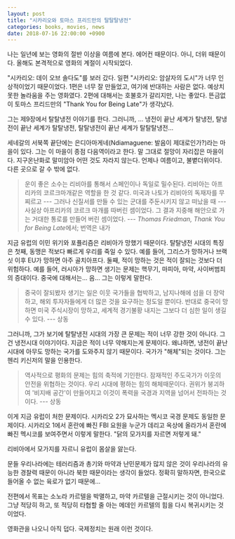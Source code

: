 ```yaml
---
layout: post
title: "시카리오와 토마스 프리드만의 탈탈탈냉전"
categories: books, movies, news
date: 2018-07-16 22:00:00 +0900
---
```


나는 일년에 보는 영화의 절반 이상을 여름에 본다. 에어컨 때문이다. 아니, 더위 때문이다. 올해도 본격적으로 영화의 계절이 시작되었다.

"시카리오: 데이 오브 솔다도"를 보러 갔다. 일편 "시카리오: 암살자의 도시"가 너무 인상적이었기 때문이었다. 1편은 너무 잘 만들었고, 여기에 반대하는 사람은 없다. 예상치 못한 놀라움을 주는 영화였다. 2편에 대해서는 호불호가 갈리지만, 나는 좋았다. 뜬금없이 토마스 프리드만의 "Thank You for Being Late"가 생각났다.

그는 제9장에서 탈탈냉전 이야기를 한다. 그러니까, ... 냉전이 끝난 세계가 탈냉전, 탈냉전이 끝난 세계가 탈탈냉전, 탈탈냉전이 끝난 세계가 탈탈탈냉전...

세네갈의 서북쪽 끝단에는 은디아마게네(Ndiamaguene: 발음이 제대로인가?)라는 마을이 있다. 그는 이 마을이 종점 다음역이라고 한다. 말 그대로 절망이 자리잡은 마을이다. 지구온난화로 말미암아 어떤 것도 자라지 않는다. 언제나 여름이고, 불볕더위이다. 다른 곳으로 갈 수 밖에 없다.

> 운이 좋은 소수는 리비아를 통해서 스페인이나 독일로 밀수된다. 리비아는 아프리카의 코르크마개같은 역할을 한 것 같다. 미국과 나토가 리비아의 독재자를 무찌르고 --- 그러나 신질서를 만들 수 있는 군대를 주둔시키지 않고 떠났을 때 --- 사실상 아프리카의 코르크 마개를 따버린 셈이었다. 그 결과 지중해 해안으로 가는 거대한 통로를 만들어 버린 셈이었다. --- *Thomas Friedman, Thank You for Being Late*에서; 번역은 내가

지금 유럽의 이민 위기와 포퓰리즘은 리비아가 망했기 때문이다. 탈탈냉전 시대의 특징은 첫째, 동맹은 적보다 빠르게 우리를 죽일 수 있다. 예를 들어, 그리스가 망하거나 브랙싯 이후 EU가 망하면 아주 골치아프다. 둘째, 적이 망하는 것은 적이 잘되는 것보다 더 위험하다. 예를 들어, 러시아가 망하면 생기는 문제는 핵무기, 마피아, 마약, 사이버범죄의 증대이다. 중국에 대해서는... 음... 그는 이렇게 말한다.

> 중국이 잘되봤자 생기는 일은 이웃 국가들을 협박하고, 남지나해에 섬을 더 장악하고, 해외 투자자들에게 더 많은 것을 요구하는 정도일 뿐이다. 반대로 중국이 망하면 미국 주식시장이 망하고, 세계적 경기불황 내지는 그보다 더 심한 일이 생길 수 있다. --- 상동

그러니까, 그가 보기에 탈탈냉전 시대의 가장 큰 문제는 적이 너무 강한 것이 아니다. 그건 냉전시대 이야기이다. 지금은 적이 너무 약해지는게 문제이다. 왜냐하면, 냉전이 끝난 시대에 아무도 망하는 국가를 도와주지 않기 때문이다. 국가가 "해체"되는 것이다. 그는 헨리 키신저의 말을 인용한다.

> 역사적으로 평화의 문제는 힘의 축적에 기인한다. 잠재적인 주도국가가 이웃의 안전을 위협하는 것이다. 우리 시대에 평하는 힘의 해체때문이다. 권위가 붕괴하여 '비지배 공간'이 만들어지고 이것이 폭력을 국경과 지역을 넘어서 전파하는 것이다. --- 상동

이게 지금 유럽이 처한 문제이다. 시카리오 2가 묘사하는 멕시코 국경 문제도 동일한 문제이다. 시카리오 1에서 혼란에 빠진 FBI 요원을 누군가 데리고 옥상에 올라가서 혼란에 빠진 멕시코를 보여주면서 이렇게 말한다. "닭의 모가지를 자르면 저렇게 돼." 

리비아에서 모가지를 자르니 유럽이 몸살을 앓는다.

문들 우리나라에는 테러리즘과 총기와 마약과 난민문제가 많지 않은 것이 우리나라의 유능한 경찰력 때문이 아니라 북한 때문이라는 생각이 들었다. 정확히 말하자면, 한국으로 들어올 수 없는 육로가 없기 때문에... 

전편에서 목표는 소노라 카르텔을 박멸하고, 마약 카르텔을 근절시키는 것이 아니었다. 그냥 적당히 하고, 또 적당히 타협할 줄 아는 메데인 카르텔의 힘을 다시 복귀시키는 것이었다.

영화관을 나오니 아직 덥다. 국제정치는 원래 이런 것이다.
